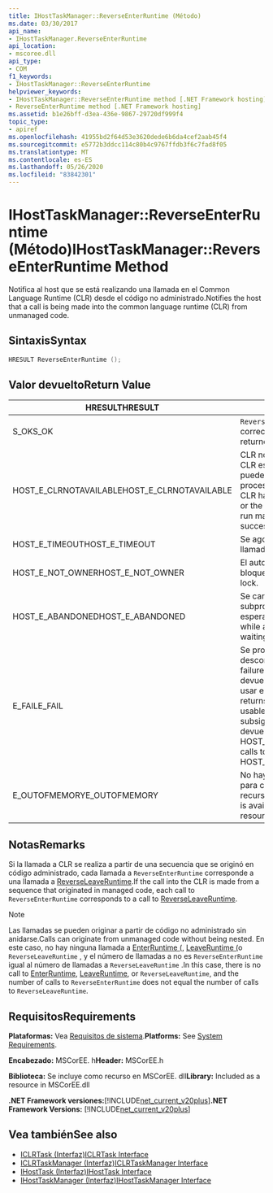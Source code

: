 ```yaml
---
title: IHostTaskManager::ReverseEnterRuntime (Método)
ms.date: 03/30/2017
api_name:
- IHostTaskManager.ReverseEnterRuntime
api_location:
- mscoree.dll
api_type:
- COM
f1_keywords:
- IHostTaskManager::ReverseEnterRuntime
helpviewer_keywords:
- IHostTaskManager::ReverseEnterRuntime method [.NET Framework hosting]
- ReverseEnterRuntime method [.NET Framework hosting]
ms.assetid: b1e26bff-d3ea-436e-9867-29720df999f4
topic_type:
- apiref
ms.openlocfilehash: 41955bd2f64d53e3620dede6b6da4cef2aab45f4
ms.sourcegitcommit: e5772b3ddcc114c80b4c9767ffdb3f6c7fad8f05
ms.translationtype: MT
ms.contentlocale: es-ES
ms.lasthandoff: 05/26/2020
ms.locfileid: "83842301"
---
```

# <a name="ihosttaskmanagerreverseenterruntime-method"></a><span data-ttu-id="d823c-102">IHostTaskManager::ReverseEnterRuntime (Método)</span><span class="sxs-lookup"><span data-stu-id="d823c-102">IHostTaskManager::ReverseEnterRuntime Method</span></span>
<span data-ttu-id="d823c-103">Notifica al host que se está realizando una llamada en el Common Language Runtime (CLR) desde el código no administrado.</span><span class="sxs-lookup"><span data-stu-id="d823c-103">Notifies the host that a call is being made into the common language runtime (CLR) from unmanaged code.</span></span>  
  
## <a name="syntax"></a><span data-ttu-id="d823c-104">Sintaxis</span><span class="sxs-lookup"><span data-stu-id="d823c-104">Syntax</span></span>  
  
```cpp  
HRESULT ReverseEnterRuntime ();  
```  
  
## <a name="return-value"></a><span data-ttu-id="d823c-105">Valor devuelto</span><span class="sxs-lookup"><span data-stu-id="d823c-105">Return Value</span></span>  
  
|<span data-ttu-id="d823c-106">HRESULT</span><span class="sxs-lookup"><span data-stu-id="d823c-106">HRESULT</span></span>|<span data-ttu-id="d823c-107">Descripción</span><span class="sxs-lookup"><span data-stu-id="d823c-107">Description</span></span>|  
|-------------|-----------------|  
|<span data-ttu-id="d823c-108">S_OK</span><span class="sxs-lookup"><span data-stu-id="d823c-108">S_OK</span></span>|<span data-ttu-id="d823c-109">`ReverseEnterRuntime`se devolvió correctamente.</span><span class="sxs-lookup"><span data-stu-id="d823c-109">`ReverseEnterRuntime` returned successfully.</span></span>|  
|<span data-ttu-id="d823c-110">HOST_E_CLRNOTAVAILABLE</span><span class="sxs-lookup"><span data-stu-id="d823c-110">HOST_E_CLRNOTAVAILABLE</span></span>|<span data-ttu-id="d823c-111">CLR no se ha cargado en un proceso o CLR está en un estado en el que no puede ejecutar código administrado ni procesar la llamada correctamente.</span><span class="sxs-lookup"><span data-stu-id="d823c-111">The CLR has not been loaded into a process, or the CLR is in a state in which it cannot run managed code or process the call successfully.</span></span>|  
|<span data-ttu-id="d823c-112">HOST_E_TIMEOUT</span><span class="sxs-lookup"><span data-stu-id="d823c-112">HOST_E_TIMEOUT</span></span>|<span data-ttu-id="d823c-113">Se agotó el tiempo de espera de la llamada.</span><span class="sxs-lookup"><span data-stu-id="d823c-113">The call timed out.</span></span>|  
|<span data-ttu-id="d823c-114">HOST_E_NOT_OWNER</span><span class="sxs-lookup"><span data-stu-id="d823c-114">HOST_E_NOT_OWNER</span></span>|<span data-ttu-id="d823c-115">El autor de la llamada no posee el bloqueo.</span><span class="sxs-lookup"><span data-stu-id="d823c-115">The caller does not own the lock.</span></span>|  
|<span data-ttu-id="d823c-116">HOST_E_ABANDONED</span><span class="sxs-lookup"><span data-stu-id="d823c-116">HOST_E_ABANDONED</span></span>|<span data-ttu-id="d823c-117">Se canceló un evento mientras un subproceso o fibra bloqueados estaba esperando en él.</span><span class="sxs-lookup"><span data-stu-id="d823c-117">An event was canceled while a blocked thread or fiber was waiting on it.</span></span>|  
|<span data-ttu-id="d823c-118">E_FAIL</span><span class="sxs-lookup"><span data-stu-id="d823c-118">E_FAIL</span></span>|<span data-ttu-id="d823c-119">Se produjo un error grave desconocido.</span><span class="sxs-lookup"><span data-stu-id="d823c-119">An unknown catastrophic failure occurred.</span></span> <span data-ttu-id="d823c-120">Cuando un método devuelve E_FAIL, CLR ya no se puede usar en el proceso.</span><span class="sxs-lookup"><span data-stu-id="d823c-120">When a method returns E_FAIL, the CLR is no longer usable within the process.</span></span> <span data-ttu-id="d823c-121">Las llamadas subsiguientes a métodos de hospedaje devuelven HOST_E_CLRNOTAVAILABLE.</span><span class="sxs-lookup"><span data-stu-id="d823c-121">Subsequent calls to hosting methods return HOST_E_CLRNOTAVAILABLE.</span></span>|  
|<span data-ttu-id="d823c-122">E_OUTOFMEMORY</span><span class="sxs-lookup"><span data-stu-id="d823c-122">E_OUTOFMEMORY</span></span>|<span data-ttu-id="d823c-123">No hay suficiente memoria disponible para completar la asignación de recursos solicitada.</span><span class="sxs-lookup"><span data-stu-id="d823c-123">Not enough memory is available to complete the requested resource allocation.</span></span>|  
  
## <a name="remarks"></a><span data-ttu-id="d823c-124">Notas</span><span class="sxs-lookup"><span data-stu-id="d823c-124">Remarks</span></span>  
 <span data-ttu-id="d823c-125">Si la llamada a CLR se realiza a partir de una secuencia que se originó en código administrado, cada llamada a `ReverseEnterRuntime` corresponde a una llamada a [ReverseLeaveRuntime](ihosttaskmanager-reverseleaveruntime-method.md).</span><span class="sxs-lookup"><span data-stu-id="d823c-125">If the call into the CLR is made from a sequence that originated in managed code, each call to `ReverseEnterRuntime` corresponds to a call to [ReverseLeaveRuntime](ihosttaskmanager-reverseleaveruntime-method.md).</span></span>  
  
> [!NOTE]
> <span data-ttu-id="d823c-126">Las llamadas se pueden originar a partir de código no administrado sin anidarse.</span><span class="sxs-lookup"><span data-stu-id="d823c-126">Calls can originate from unmanaged code without being nested.</span></span> <span data-ttu-id="d823c-127">En este caso, no hay ninguna llamada a [EnterRuntime (](../../../../docs/framework/unmanaged-api/hosting/ihosttaskmanager-enterruntime-method.md), [LeaveRuntime (](ihosttaskmanager-leaveruntime-method.md)o `ReverseLeaveRuntime` , y el número de llamadas a no es `ReverseEnterRuntime` igual al número de llamadas a `ReverseLeaveRuntime` .</span><span class="sxs-lookup"><span data-stu-id="d823c-127">In this case, there is no call to [EnterRuntime](../../../../docs/framework/unmanaged-api/hosting/ihosttaskmanager-enterruntime-method.md), [LeaveRuntime](ihosttaskmanager-leaveruntime-method.md), or `ReverseLeaveRuntime`, and the number of calls to `ReverseEnterRuntime` does not equal the number of calls to `ReverseLeaveRuntime`.</span></span>  
  
## <a name="requirements"></a><span data-ttu-id="d823c-128">Requisitos</span><span class="sxs-lookup"><span data-stu-id="d823c-128">Requirements</span></span>  
 <span data-ttu-id="d823c-129">**Plataformas:** Vea [Requisitos de sistema](../../get-started/system-requirements.md).</span><span class="sxs-lookup"><span data-stu-id="d823c-129">**Platforms:** See [System Requirements](../../get-started/system-requirements.md).</span></span>  
  
 <span data-ttu-id="d823c-130">**Encabezado:** MSCorEE. h</span><span class="sxs-lookup"><span data-stu-id="d823c-130">**Header:** MSCorEE.h</span></span>  
  
 <span data-ttu-id="d823c-131">**Biblioteca:** Se incluye como recurso en MSCorEE. dll</span><span class="sxs-lookup"><span data-stu-id="d823c-131">**Library:** Included as a resource in MSCorEE.dll</span></span>  
  
 <span data-ttu-id="d823c-132">**.NET Framework versiones:**[!INCLUDE[net_current_v20plus](../../../../includes/net-current-v20plus-md.md)]</span><span class="sxs-lookup"><span data-stu-id="d823c-132">**.NET Framework Versions:** [!INCLUDE[net_current_v20plus](../../../../includes/net-current-v20plus-md.md)]</span></span>  
  
## <a name="see-also"></a><span data-ttu-id="d823c-133">Vea también</span><span class="sxs-lookup"><span data-stu-id="d823c-133">See also</span></span>

- [<span data-ttu-id="d823c-134">ICLRTask (Interfaz)</span><span class="sxs-lookup"><span data-stu-id="d823c-134">ICLRTask Interface</span></span>](iclrtask-interface.md)
- [<span data-ttu-id="d823c-135">ICLRTaskManager (Interfaz)</span><span class="sxs-lookup"><span data-stu-id="d823c-135">ICLRTaskManager Interface</span></span>](iclrtaskmanager-interface.md)
- [<span data-ttu-id="d823c-136">IHostTask (Interfaz)</span><span class="sxs-lookup"><span data-stu-id="d823c-136">IHostTask Interface</span></span>](ihosttask-interface.md)
- [<span data-ttu-id="d823c-137">IHostTaskManager (Interfaz)</span><span class="sxs-lookup"><span data-stu-id="d823c-137">IHostTaskManager Interface</span></span>](ihosttaskmanager-interface.md)
